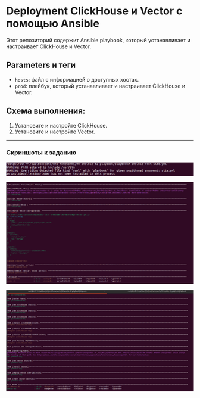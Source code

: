 # Deployment ClickHouse и Vector с помощью Ansible

Этот репозиторий содержит Ansible playbook, который устанавливает и настраивает ClickHouse и Vector.

## Parameters и теги

* `hosts`: файл с информацией о доступных хостах.
* `prod`: плейбук, который устанавливает и настраивает ClickHouse и Vector.

## Схема выполнения:

1. Установите и настройте ClickHouse.
2. Установите и настройте Vector.

---
### Скриншоты к заданию

![1](https://github.com/wintercomesX/08-ansible-02/blob/main/img/5.PNG)

![1](https://github.com/wintercomesX/08-ansible-02/blob/main/img/7.PNG)

![1](https://github.com/wintercomesX/08-ansible-02/blob/main/img/8.PNG)
